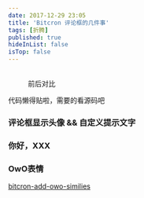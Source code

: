 ```yaml
---
date: 2017-12-29 23:05
title: 'Bitcron 评论框的几件事'
tags: [折腾]
published: true
hideInList: false
isTop: false
---
```


<figure>
    <img src="https://lmm.elizen.me/images/2017/12/diy-comment-1.png" alt=""/>              <img src="https://lmm.elizen.me/images/2017/12/diy-comment-2.png" alt=""/>
    <figcaption>前后对比</figcaption>
</figure>

代码懒得贴啦，需要的看源码吧

<!--more-->

### 评论框显示头像 && 自定义提示文字

### 你好，XXX

### OwO表情

[bitcron-add-owo-similies](bitcron-add-owo-similies)